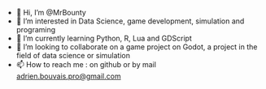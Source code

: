 - 👋 Hi, I’m @MrBounty
- 👀 I’m interested in Data Science, game development, simulation and programing
- 🌱 I’m currently learning Python, R, Lua and GDScript
- 💞️ I’m looking to collaborate on a game project on Godot, a project in the field of data science or simulation
- 📫 How to reach me : on github or by mail adrien.bouvais.pro@gmail.com

<!---
MrBounty/MrBounty is a ✨ special ✨ repository because its `README.md` (this file) appears on your GitHub profile.
You can click the Preview link to take a look at your changes.
--->
